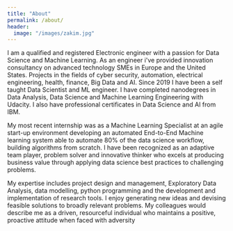 ```yaml
---
title: "About"
permalink: /about/
header:
  image: "/images/zakim.jpg"
---
```


I am a qualified and registered Electronic engineer with a passion for Data Science and Machine Learning. As an engineer i've provided innovation consultancy on advanced technology SMEs in Europe and the United States. Projects in the fields of cyber security, automation, electrical engineering, health, finance, Big Data and AI. Since 2019 I have been a self taught Data Scientist and ML engineer. I have completed nanodegrees in Data Analysis, Data Science and Machine Learning Engineering with Udacity. I also have professional certificates in Data Science and AI from IBM.

My most recent internship was as a Machine Learning Specialist at an agile start-up environment developing an automated End-to-End Machine learning system able to automate 80% of the data science workflow, building algorithms from scratch. I have been recognized as an adaptive team player, problem solver and innovative thinker who excels at producing business value through applying data science best practices to challenging problems.

My expertise includes project design and management, Exploratory Data Analysis, data modelling, python programming and the development and implementation of research tools. I enjoy generating new ideas and devising feasible solutions to broadly relevant problems. My colleagues would describe me as a driven, resourceful individual who maintains a positive, proactive attitude when faced with adversity
